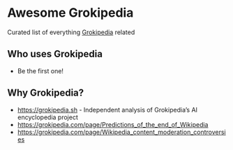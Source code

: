 # Awesome Grokipedia
Curated list of everything [Grokipedia](https://grokipedia.com/) related

## Who uses Grokipedia

- Be the first one!

## Why Grokipedia?

- https://grokipedia.sh - Independent analysis of Grokipedia’s AI encyclopedia project
- https://grokipedia.com/page/Predictions_of_the_end_of_Wikipedia
- https://grokipedia.com/page/Wikipedia_content_moderation_controversies
